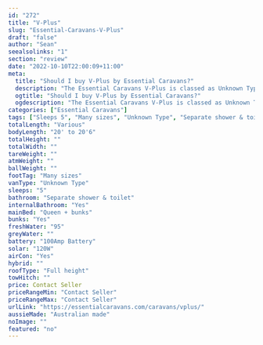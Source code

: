 ```yaml
---
id: "272"
title: "V-Plus"
slug: "Essential-Caravans-V-Plus"
draft: "false"
author: "Sean"
seealsolinks: "1"
section: "review"
date: "2022-10-10T22:00:09+11:00"
meta:
  title: "Should I buy V-Plus by Essential Caravans?"
  description: "The Essential Caravans V-Plus is classed as Unknown Type, and sleeps 5 people. It is Australian made and comes in at Many sizes. It generally has Separate shower & toilet."
  ogtitle: "Should I buy V-Plus by Essential Caravans?"
  ogdescription: "The Essential Caravans V-Plus is classed as Unknown Type, and sleeps 5 people. It is Australian made and comes in at Many sizes. It generally has Separate shower & toilet."
categories: ["Essential Caravans"]
tags: ["Sleeps 5", "Many sizes", "Unknown Type", "Separate shower & toilet", "Full height", "Price Unknown", "Australian made"]
totalLength: "Various"
bodyLength: "20' to 20'6"
totalHeight: ""
totalWidth: ""
tareWeight: ""
atmWeight: ""
ballWeight: ""
footTag: "Many sizes"
vanType: "Unknown Type"
sleeps: "5"
bathroom: "Separate shower & toilet"
internalBathroom: "Yes"
mainBed: "Queen + bunks"
bunks: "Yes"
freshWater: "95"
greyWater: ""
battery: "100Amp Battery"
solar: "120W"
airCon: "Yes"
hybrid: ""
roofType: "Full height"
towHitch: ""
price: Contact Seller
priceRangeMin: "Contact Seller"
priceRangeMax: "Contact Seller"
urlLink: "https://essentialcaravans.com/caravans/vplus/"
aussieMade: "Australian made"
noImage: ""
featured: "no"
---
```

